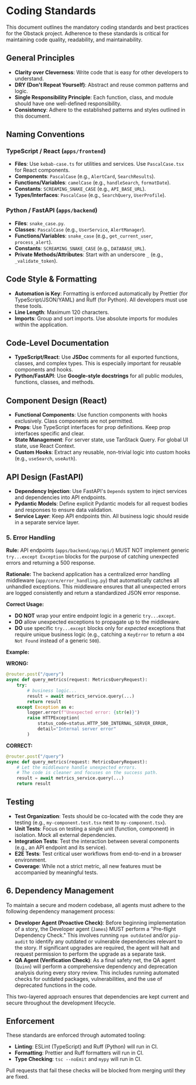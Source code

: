 # Coding Standards

This document outlines the mandatory coding standards and best practices for the Obstack project. Adherence to these standards is critical for maintaining code quality, readability, and maintainability.

## General Principles

-   **Clarity over Cleverness**: Write code that is easy for other developers to understand.
-   **DRY (Don't Repeat Yourself)**: Abstract and reuse common patterns and logic.
-   **Single Responsibility Principle**: Each function, class, and module should have one well-defined responsibility.
-   **Consistency**: Adhere to the established patterns and styles outlined in this document.

## Naming Conventions

### TypeScript / React (`apps/frontend`)

-   **Files**: Use `kebab-case.ts` for utilities and services. Use `PascalCase.tsx` for React components.
-   **Components**: `PascalCase` (e.g., `AlertCard`, `SearchResults`).
-   **Functions/Variables**: `camelCase` (e.g., `handleSearch`, `formatDate`).
-   **Constants**: `SCREAMING_SNAKE_CASE` (e.g., `API_BASE_URL`).
-   **Types/Interfaces**: `PascalCase` (e.g., `SearchQuery`, `UserProfile`).

### Python / FastAPI (`apps/backend`)

-   **Files**: `snake_case.py`.
-   **Classes**: `PascalCase` (e.g., `UserService`, `AlertManager`).
-   **Functions/Variables**: `snake_case` (e.g., `get_current_user`, `process_alert`).
-   **Constants**: `SCREAMING_SNAKE_CASE` (e.g., `DATABASE_URL`).
-   **Private Methods/Attributes**: Start with an underscore `_` (e.g., `_validate_token`).

## Code Style & Formatting

-   **Automation is Key**: Formatting is enforced automatically by Prettier (for TypeScript/JSON/YAML) and Ruff (for Python). All developers must use these tools.
-   **Line Length**: Maximum 120 characters.
-   **Imports**: Group and sort imports. Use absolute imports for modules within the application.

## Code-Level Documentation

-   **TypeScript/React**: Use **JSDoc** comments for all exported functions, classes, and complex types. This is especially important for reusable components and hooks.
-   **Python/FastAPI**: Use **Google-style docstrings** for all public modules, functions, classes, and methods.

## Component Design (React)

-   **Functional Components**: Use function components with hooks exclusively. Class components are not permitted.
-   **Props**: Use TypeScript interfaces for prop definitions. Keep prop interfaces specific and clear.
-   **State Management**: For server state, use TanStack Query. For global UI state, use React Context.
-   **Custom Hooks**: Extract any reusable, non-trivial logic into custom hooks (e.g., `useSearch`, `useAuth`).

## API Design (FastAPI)

-   **Dependency Injection**: Use FastAPI's `Depends` system to inject services and dependencies into API endpoints.
-   **Pydantic Models**: Define explicit Pydantic models for all request bodies and responses to ensure data validation.
-   **Service Layer**: Keep API endpoints thin. All business logic should reside in a separate service layer.

### 5. Error Handling

**Rule:** API endpoints (`apps/backend/app/api/`) MUST NOT implement generic `try...except Exception` blocks for the purpose of catching unexpected errors and returning a 500 response.

**Rationale:** The backend application has a centralized error handling middleware (`app/core/error_handling.py`) that automatically catches all unhandled exceptions. This middleware ensures that all unexpected errors are logged consistently and return a standardized JSON error response.

**Correct Usage:**

-   **DO NOT** wrap your entire endpoint logic in a generic `try...except`.
-   **DO** allow unexpected exceptions to propagate up to the middleware.
-   **DO** use specific `try...except` blocks only for *expected* exceptions that require unique business logic (e.g., catching a `KeyError` to return a `404 Not Found` instead of a generic `500`).

**Example:**

**WRONG:**
```python
@router.post("/query")
async def query_metrics(request: MetricsQueryRequest):
    try:
        # business logic...
        result = await metrics_service.query(...)
        return result
    except Exception as e:
        logger.error(f"Unexpected error: {str(e)}")
        raise HTTPException(
            status_code=status.HTTP_500_INTERNAL_SERVER_ERROR,
            detail="Internal server error"
        )
```

**CORRECT:**
```python
@router.post("/query")
async def query_metrics(request: MetricsQueryRequest):
    # Let the middleware handle unexpected errors.
    # The code is cleaner and focuses on the success path.
    result = await metrics_service.query(...)
    return result
```

## Testing

-   **Test Organization**: Tests should be co-located with the code they are testing (e.g., `my-component.test.tsx` next to `my-component.tsx`).
-   **Unit Tests**: Focus on testing a single unit (function, component) in isolation. Mock all external dependencies.
-   **Integration Tests**: Test the interaction between several components (e.g., an API endpoint and its service).
-   **E2E Tests**: Test critical user workflows from end-to-end in a browser environment.
-   **Coverage**: While not a strict metric, all new features must be accompanied by meaningful tests.

## 6. Dependency Management

To maintain a secure and modern codebase, all agents must adhere to the following dependency management process:

-   **Developer Agent (Proactive Check)**: Before beginning implementation of a story, the Developer agent (`James`) MUST perform a "Pre-flight Dependency Check." This involves running `npm outdated` and/or `pip-audit` to identify any outdated or vulnerable dependencies relevant to the story. If significant upgrades are required, the agent will halt and request permission to perform the upgrade as a separate task.
-   **QA Agent (Verification Check)**: As a final safety net, the QA agent (`Quinn`) will perform a comprehensive dependency and deprecation analysis during every story review. This includes running automated checks for outdated packages, vulnerabilities, and the use of deprecated functions in the code.

This two-layered approach ensures that dependencies are kept current and secure throughout the development lifecycle.

## Enforcement

These standards are enforced through automated tooling:
-   **Linting**: ESLint (TypeScript) and Ruff (Python) will run in CI.
-   **Formatting**: Prettier and Ruff formatters will run in CI.
-   **Type Checking**: `tsc --noEmit` and `mypy` will run in CI.

Pull requests that fail these checks will be blocked from merging until they are fixed.
